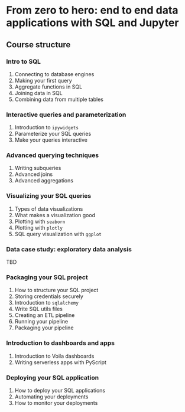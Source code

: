 # From zero to hero: end to end data applications with SQL and Jupyter

## Course structure

### Intro to SQL

1. Connecting to database engines
2. Making your first query
3. Aggregate functions in SQL
4. Joining data in SQL
5. Combining data from multiple tables 

### Interactive queries and parameterization

1. Introduction to `ipywidgets`
2. Parameterize your SQL queries
3. Make your queries interactive

### Advanced querying techniques

1. Writing subqueries
2. Advanced joins
3. Advanced aggregations

### Visualizing your SQL queries

1. Types of data visualizations
2. What makes a visualization good
3. Plotting with `seaborn`
4. Plotting with `plotly`
5. SQL query visualization with `ggplot`

### Data case study: exploratory data analysis

TBD

### Packaging your SQL project

1. How to structure your SQL project
2. Storing credentials securely
3. Introduction to `sqlalchemy`
4. Write SQL utils files
5. Creating an ETL pipeline
6. Running your pipeline
7. Packaging your pipeline

### Introduction to dashboards and apps

1. Introduction to Voila dashboards
2. Writing serverless apps with PyScript

### Deploying your SQL application

1. How to deploy your SQL applications
2. Automating your deployments
3. How to monitor your deployments 


